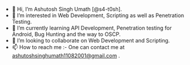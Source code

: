- 👋 Hi, I’m Ashutosh Singh Umath [@s4-t0sh].
- 👀 I’m interested in Web Development, Scripting as well as Penetration Testing. 
- 🌱 I’m currently learning API Development, Penetration testing for Android, Bug Hunting and the way to OSCP.
- 💞️ I’m looking to collaborate on Web Development and Scripting.
- 📫 How to reach me :- One can contact me at ashutoshsinghumath11082001@gmail.com .

<!---
s4-t0sh/s4-t0sh is a ✨ special ✨ repository because its `README.md` (this file) appears on your GitHub profile.
You can click the Preview link to take a look at your changes.
--->

